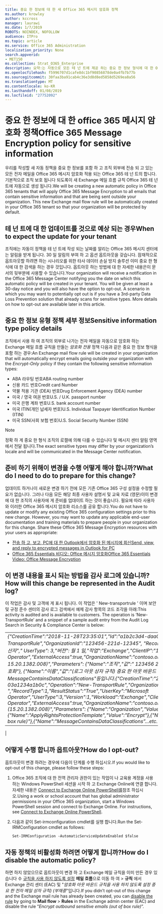 ```yaml
---
title: 중요 한 정보에 대 한 새 Office 365 메시지 암호화 정책
ms.author: krowley
author: kccross
manager: laurawi
ms.date: 1/7/2019
ROBOTS: NOINDEX, NOFOLLOW
audience: ITPro
ms.topic: article
ms.service: Office 365 Administration
localization_priority: None
search.appverid:
- MET150
ms.collection: Strat_O365_Enterprise
description: 요약:는 자동으로 모든 테 넌 트에 제공 하는 중요 한 정보 형식에 대 한 Office 365 메시지 암호화 정책을 적용 합니다.
ms.openlocfilehash: f5996707d1cafe8dc1bf90856878de0a4fb7b77b
ms.sourcegitcommit: 30faa3ba91cab4c36e3d8d8ed5858d5269ea8a56
ms.translationtype: MT
ms.contentlocale: ko-KR
ms.lasthandoff: 01/08/2019
ms.locfileid: "27752092"
---
```

# <a name="office-365-message-encryption-policy-for-sensitive-information"></a><span data-ttu-id="add9f-103">중요 한 정보에 대 한 office 365 메시지 암호화 정책</span><span class="sxs-lookup"><span data-stu-id="add9f-103">Office 365 Message Encryption policy for sensitive information</span></span>

<span data-ttu-id="add9f-p101">우리를 작성할 새 자동 정책을 중요 한 정보를 포함 하 고 조직 외부에 전송 되 고 있는 모든 전자 메일을 Office 365 메시지 암호화 적용 되는 Office 365 테 넌 트의 합니다. 기본적으로 조직 보호 됩니다 되도록이 새 Exchange 메일 흐름 규칙 Office 365 테 넌 트에 자동으로 생성 됩니다.</span><span class="sxs-lookup"><span data-stu-id="add9f-p101">We will be creating a new automatic policy in Office 365 tenants that will apply Office 365 Message Encryption to all emails that contain sensitive information and that are being sent outside your organization. This new Exchange mail flow rule will be automatically created in your Office 365 tenant so that your organization will be protected by default.</span></span>

## <a name="when-to-expect-the-update-for-your-tenant"></a><span data-ttu-id="add9f-106">테 넌 트에 대 한 업데이트를 것으로 예상 되는 경우</span><span class="sxs-lookup"><span data-stu-id="add9f-106">When to expect the update for your tenant</span></span>

<span data-ttu-id="add9f-p102">조직에는 자동이 정책을 테 넌 트에 작성 되는 날짜를 알리는 Office 365 메시지 센터에는 알림을 받게 됩니다. 30 일 알림의 부여 하 고 옵션 옵트아웃을 갖습니다. 잠재적으로 옵트아웃할 하려면 하는 시나리오를 위한 타사 데이터 손실 방지 솔루션 이미 중요 한 형식에 대 한 검색을 하는 경우 것입니다. 옵트아웃 하는 방법에 대 한 자세한 내용은이 문서의 뒷부분에 사용할 수 있습니다.</span><span class="sxs-lookup"><span data-stu-id="add9f-p102">Your organization will receive a notification in the Office 365 Message Center notifying you the date on which this automatic policy will be created in your tenant. You will be given at least a 30-day notice and you will also have the option to opt-out. A scenario in which you may want to potentially opt out is if you have a 3rd-party Data Loss Prevention solution that already scans for sensitive types. More details on how to opt-out are available later in this article.</span></span>

## <a name="sensitive-information-type-policy-details"></a><span data-ttu-id="add9f-110">중요 한 정보 유형 정책 세부 정보</span><span class="sxs-lookup"><span data-stu-id="add9f-110">Sensitive information type policy details</span></span>

<span data-ttu-id="add9f-111">조직에서 사용 하 여 조직의 외부로 나가는 전자 메일을 자동으로 암호화 하는 Exchange 메일 흐름 규칙을 만들는 *암호화 전용* 정책 다음과 같은 중요 한 정보 형식을 포함 하는 경우:</span><span class="sxs-lookup"><span data-stu-id="add9f-111">An Exchange mail flow rule will be created in your organization that will automatically encrypt emails going outside your organization with the *Encrypt-Only* policy if they contain the following sensitive information types:</span></span>

- <span data-ttu-id="add9f-112">ABA 라우팅 번호</span><span class="sxs-lookup"><span data-stu-id="add9f-112">ABA routing number</span></span>
- <span data-ttu-id="add9f-113">신용 카드 번호</span><span class="sxs-lookup"><span data-stu-id="add9f-113">Credit card Number</span></span>
- <span data-ttu-id="add9f-114">약물 적용 기관 (DEA) 번호</span><span class="sxs-lookup"><span data-stu-id="add9f-114">Drug Enforcement Agency (DEA) number</span></span>
- <span data-ttu-id="add9f-p103">미국 / 영국 여권 번호</span><span class="sxs-lookup"><span data-stu-id="add9f-p103">U.S. / U.K. passport number</span></span>
- <span data-ttu-id="add9f-117">미국 은행 계좌 번호</span><span class="sxs-lookup"><span data-stu-id="add9f-117">U.S. bank account number</span></span>
- <span data-ttu-id="add9f-118">미국 ITIN(개인 납세자 번호)</span><span class="sxs-lookup"><span data-stu-id="add9f-118">U.S. Individual Taxpayer Identification Number (ITIN)</span></span>
- <span data-ttu-id="add9f-119">미국 SSN(사회 보험 번호)</span><span class="sxs-lookup"><span data-stu-id="add9f-119">U.S. Social Security Number (SSN)</span></span>

> [!Note]
> <span data-ttu-id="add9f-120">정확 하 게 중요 한 형식 조직의 로캘에 의해 다를 수 있습니다 및 메시지 센터 알림 영역에서 전달 됩니다.</span><span class="sxs-lookup"><span data-stu-id="add9f-120">The exact sensitive types may differ by your organization’s locale and will be communicated in the Message Center notification.</span></span>

## <a name="what-do-i-need-to-do-to-prepare-for-this-change"></a><span data-ttu-id="add9f-121">준비 하기 위해이 변경을 수행 어떻게 해야 합니까?</span><span class="sxs-lookup"><span data-stu-id="add9f-121">What do I need to do to prepare for this change?</span></span>

<span data-ttu-id="add9f-p104">업데이트 하거나이 새로운 변경 하기 전에 모든 기존 Office 365 구성 설정을 수정할 필요가 없습니다. 그러나 다음 모든 해당 최종 사용자 설명서 및 교육 자료 (영문)이이 변경에 대 한 조직의 사용자에 게 준비를 업데이트 하는 것이 좋습니다. 필요에 따라 사용자와 이러한 Office 365 메시지 암호화 리소스를 공유 합니다.</span><span class="sxs-lookup"><span data-stu-id="add9f-p104">You do not have to update or modify any existing Office 365 configuration settings prior to this new change. However, you may want to update any applicable end-user documentation and training materials to prepare people in your organization for this change. Share these Office 365 Message Encryption resources with your users as appropriate:</span></span>

- [<span data-ttu-id="add9f-125">전송 하 고, 보고, PC에 대 한 Outlook에서 암호화 된 메시지에 회신</span><span class="sxs-lookup"><span data-stu-id="add9f-125">Send, view, and reply to encrypted messages in Outlook for PC</span></span>](https://support.office.com/article/send-view-and-reply-to-encrypted-messages-in-outlook-for-pc-eaa43495-9bbb-4fca-922a-df90dee51980)
- [<span data-ttu-id="add9f-126">Office 365 Essentials 비디오: Office 메시지 암호화</span><span class="sxs-lookup"><span data-stu-id="add9f-126">Office 365 Essentials Video: Office Message Encryption</span></span>](https://youtu.be/CQR0cG_iEUc)

## <a name="how-will-this-change-be-represented-in-the-audit-log"></a><span data-ttu-id="add9f-127">이 변경 내용을 표시 되는 방법을 감사 로그에 있습니까?</span><span class="sxs-lookup"><span data-stu-id="add9f-127">How will this change be represented in the Audit log?</span></span>

<span data-ttu-id="add9f-p105">이 작업은 감사 및 고객에 게 표시 됩니다.  이 작업은 ' New-transportrule ' 이며 보안 및 규정 준수 센터의 감사 로그 검색에서 예제 감사 항목의 코드 조각을 아래:</span><span class="sxs-lookup"><span data-stu-id="add9f-p105">This activity is audited and is available to customers.  The operation is ‘New-TransportRule’ and a snippet of a sample audit entry from the Audit Log Search in Security & Compliance Center is below:</span></span>

|     |
| --- |
| <span data-ttu-id="add9f-130">*{"CreationTime":"2018-11-28T23:35:01","Id":"a1b2c3d4-daa0-4c4f-a019-03a1234a1b0c","Operation":"New-TransportRule","OrganizationId":"123456-221d-12345", "RecordType": 월 1 일, "ResultStatus": "True", "UserKey": "Microsoft 연산자"," UserType": 3,"버전": 월 1 일,"작업":"Exchange","ClientIP":"123.456.147.68:17584","ObjectId":""," UserId":"Microsoft Operator","ExternalAccess":true,"OrganizationName":"contoso.onmicrosoft.com","OriginatingServer":"CY4PR13MBXXXX ( 15.20.1382.008)","Parameters": {"Name":"조직","값":" 123456 221 d-12346"{"Name":"ApplyRightsProtectionTemplate","값":"암호화"}, {"Name":"이름","값":"(로그 아웃 상자 규칙) 중요 한 아웃 바운드 전자 메일이 암호화"}, {"Name":" MessageContainsDataClassifications"등입니다.*</span><span class="sxs-lookup"><span data-stu-id="add9f-130">*{"CreationTime":"2018-11-28T23:35:01","Id":"a1b2c3d4-daa0-4c4f-a019-03a1234a1b0c","Operation":"New-TransportRule","OrganizationId":"123456-221d-12345 ","RecordType":1,"ResultStatus":"True","UserKey":"Microsoft Operator","UserType":3,"Version":1,"Workload":"Exchange","ClientIP":"123.456.147.68:17584","ObjectId":"","UserId":"Microsoft Operator","ExternalAccess":true,"OrganizationName":"contoso.onmicrosoft.com","OriginatingServer":"CY4PR13MBXXXX (15.20.1382.008)","Parameters": {"Name":"Organization","Value":"123456-221d-12346"{"Name":"ApplyRightsProtectionTemplate","Value":"Encrypt"},{"Name":"Name","Value":"Encrypt outbound sensitive emails (out of box rule)"},{"Name":"MessageContainsDataClassifications”…etc.*</span></span>
 |

## <a name="how-do-i-opt-out"></a><span data-ttu-id="add9f-131">어떻게 수행 합니까 옵트아웃?</span><span class="sxs-lookup"><span data-stu-id="add9f-131">How do I opt-out?</span></span>

<span data-ttu-id="add9f-132">옵트아웃이 변경 하려는 경우에 다음이 단계를 수행 하십시오.</span><span class="sxs-lookup"><span data-stu-id="add9f-132">If you would like to opt-out of this change, please follow these steps:</span></span>

1. <span data-ttu-id="add9f-p106">Office 365 조직에 대 한 전역 관리자 권한이 있는 작업이 나 교육용 계정을 사용 하는 Windows PowerShell 세션을 시작 하 고 Exchange Online에 연결 합니다. 자세한 내용은 [Connect to Exchange Online PowerShell를](https://aka.ms/exopowershell)참조 하십시오.</span><span class="sxs-lookup"><span data-stu-id="add9f-p106">Using a work or school account that has global administrator permissions in your Office 365 organization, start a Windows PowerShell session and connect to Exchange Online. For instructions, see [Connect to Exchange Online PowerShell](https://aka.ms/exopowershell).</span></span>
2. <span data-ttu-id="add9f-135">다음과 같이 Set-irmconfiguration cmdlet를 실행 합니다.</span><span class="sxs-lookup"><span data-stu-id="add9f-135">Run the Set-IRMConfiguration cmdlet as follows:</span></span>

   ```
   Set-IRMConfiguration -AutomaticServiceUpdateEnabled $false
   ```

## <a name="how-do-i-disable-the-automatic-policy"></a><span data-ttu-id="add9f-136">자동 정책의 비활성화 하려면 어떻게 합니까?</span><span class="sxs-lookup"><span data-stu-id="add9f-136">How do I disable the automatic policy?</span></span>

<span data-ttu-id="add9f-137">하면 하지 않았으므로 옵트아웃이 변경 하 고 Exchange 메일 규칙을 이미 만든 경우 있습니다 수 [규칙을 사용 하지 않도록 설정](https://docs.microsoft.com/exchange/security-and-compliance/mail-flow-rules/manage-mail-flow-rules#enable-or-disable-a-mail-flow-rule) **메일 흐름**으로 이동 하 여 > **규칙** 에서 Exchange 관리 센터 (EAC) 및 "*암호화 아웃 바운드 규칙을 사용 하지 않도록 설정 중요 한 전자 메일 상자 규칙) (부재중*"입니다.</span><span class="sxs-lookup"><span data-stu-id="add9f-137">If you didn’t opt-out of this change and the Exchange mail rule has already been created, you can [disable the rule](https://docs.microsoft.com/exchange/security-and-compliance/mail-flow-rules/manage-mail-flow-rules#enable-or-disable-a-mail-flow-rule) by going to **Mail flow** > **Rules** in the Exchange admin center (EAC) and disable the rule “*Encrypt outbound sensitive emails (out of box rule)*”.</span></span>
